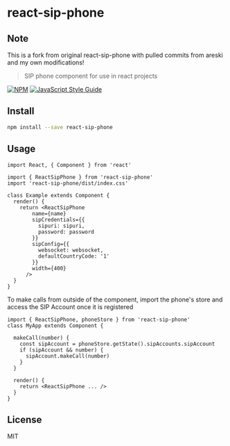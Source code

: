 # react-sip-phone

## Note
This is a fork from original react-sip-phone with pulled commits from areski and my own modifications!

> SIP phone component for use in react projects

[![NPM](https://img.shields.io/npm/v/react-sip-phone.svg)](https://www.npmjs.com/package/react-sip-phone) [![JavaScript Style Guide](https://img.shields.io/badge/code_style-standard-brightgreen.svg)](https://standardjs.com)

## Install

```bash
npm install --save react-sip-phone
```

## Usage

```tsx
import React, { Component } from 'react'

import { ReactSipPhone } from 'react-sip-phone'
import 'react-sip-phone/dist/index.css'

class Example extends Component {
  render() {
    return <ReactSipPhone
        name={name}
        sipCredentials={{
          sipuri: sipuri,
          password: password
        }}
        sipConfig={{
          websocket: websocket,
          defaultCountryCode: '1'
        }}
        width={400}
      />
  }
}
```

To make calls from outside of the component, import the phone's store and access the SIP Account once it is registered

```tsx
import { ReactSipPhone, phoneStore } from 'react-sip-phone'
class MyApp extends Component {

  makeCall(number) {
    const sipAccount = phoneStore.getState().sipAccounts.sipAccount
    if (sipAccount && number) {
      sipAccount.makeCall(number)
    }
  }

  render() {
    return <ReactSipPhone ... />
  }
}
```

## License

MIT
